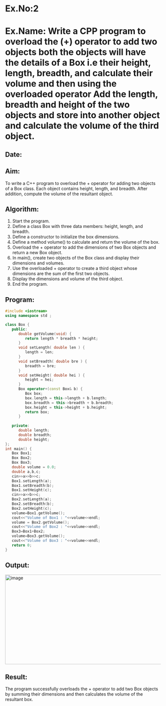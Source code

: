 # Ex.No:2
# Ex.Name: Write a CPP program to overload the (+) operator to add two objects both the objects will have the details of a Box i.e their height, length, breadth, and calculate their volume and then using the overloaded operator Add the length, breadth and height of the two objects and store into another object and calculate the volume of the third object.
## Date:
## Aim:
To write a C++ program to overload the + operator for adding two objects of a Box class. Each object contains height, length, and breadth. After addition, compute the volume of the resultant object.

## Algorithm:
1. Start the program.
2. Define a class Box with three data members: height, length, and breadth.
3. Define a constructor to initialize the box dimensions.
4. Define a method volume() to calculate and return the volume of the box.
5. Overload the + operator to add the dimensions of two Box objects and return a new Box object.
6. In main(), create two objects of the Box class and display their dimensions and volumes.
7. Use the overloaded + operator to create a third object whose dimensions are the sum of the first two objects.
8. Display the dimensions and volume of the third object.
9. End the program.

## Program:
```cpp
#include <iostream>
using namespace std ;

class Box {
   public:
      double getVolume(void) {
         return length * breadth * height;
      }
      void setLength( double len ) {
         length = len;
      }
      void setBreadth( double bre ) {
         breadth = bre;
      }
      void setHeight( double hei ) {
         height = hei;
      }
      Box operator+(const Box& b) {
         Box box;
         box.length = this->length + b.length;
         box.breadth = this->breadth + b.breadth;
         box.height = this->height + b.height;
         return box;
      }
      
   private:
      double length;      
      double breadth;     
      double height;      
};
int main() {
   Box Box1;             
   Box Box2;       
   Box Box3;           
   double volume = 0.0;
   double a,b,c;
   cin>>a>>b>>c;
   Box1.setLength(a); 
   Box1.setBreadth(b); 
   Box1.setHeight(c);
   cin>>a>>b>>c;
   Box2.setLength(a); 
   Box2.setBreadth(b); 
   Box2.setHeight(c);
   volume=Box1.getVolume();
   cout<<"Volume of Box1 : "<<volume<<endl;
   volume = Box2.getVolume();
   cout<<"Volume of Box2 : "<<volume<<endl;
   Box3=Box1+Box2;
   volume=Box3.getVolume();
   cout<<"Volume of Box3 : "<<volume<<endl;
   return 0;
}

```



## Output:
<img width="528" height="290" alt="image" src="https://github.com/user-attachments/assets/9ddbb66e-320d-4dd5-b52d-0cf8f8f70a67" />



## Result:
The program successfully overloads the + operator to add two Box objects by summing their dimensions and then calculates the volume of the resultant box.
